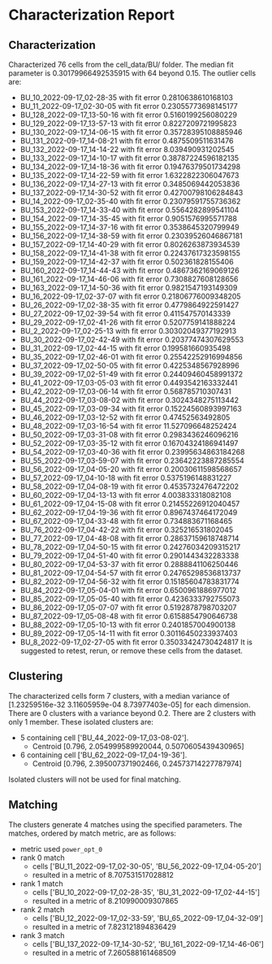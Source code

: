# Characterization Report

## Characterization

Characterized 76 cells from the cell_data/BU/ folder.
The median fit parameter is 0.30179966492535915 with 64 beyond 0.15.
The outlier cells are:

- BU_10_2022-09-17_02-28-35 with fit error 0.2810638610168103
- BU_11_2022-09-17_02-30-05 with fit error 0.23055773698145177
- BU_128_2022-09-17_13-50-16 with fit error 0.5160199256080229
- BU_129_2022-09-17_13-57-13 with fit error 0.8227209721995823
- BU_130_2022-09-17_14-06-15 with fit error 0.35728395108885946
- BU_131_2022-09-17_14-08-21 with fit error 0.4875509511631476
- BU_132_2022-09-17_14-14-22 with fit error 8.039490931202545
- BU_133_2022-09-17_14-10-17 with fit error 0.38787224596182135
- BU_134_2022-09-17_14-18-36 with fit error 0.19476379501734298
- BU_135_2022-09-17_14-22-59 with fit error 1.6322822306047673
- BU_136_2022-09-17_14-27-13 with fit error 0.3485069442053836
- BU_137_2022-09-17_14-30-52 with fit error 0.42700798106284843
- BU_14_2022-09-17_02-35-40 with fit error 0.23079591755736362
- BU_153_2022-09-17_14-33-40 with fit error 0.5564282899541104
- BU_154_2022-09-17_14-35-45 with fit error 0.9051576995571788
- BU_155_2022-09-17_14-37-16 with fit error 0.3538645320799949
- BU_156_2022-09-17_14-38-59 with fit error 0.23039526046867181
- BU_157_2022-09-17_14-40-29 with fit error 0.8026263873934539
- BU_158_2022-09-17_14-41-38 with fit error 0.22437617323598155
- BU_159_2022-09-17_14-42-37 with fit error 0.502361828155406
- BU_160_2022-09-17_14-44-43 with fit error 0.4867362169069126
- BU_161_2022-09-17_14-46-06 with fit error 0.7308827608128656
- BU_163_2022-09-17_14-50-36 with fit error 0.9821547193149309
- BU_16_2022-09-17_02-37-07 with fit error 0.21806776009348205
- BU_26_2022-09-17_02-38-35 with fit error 0.4779864922591427
- BU_27_2022-09-17_02-39-54 with fit error 0.411547570143339
- BU_29_2022-09-17_02-41-26 with fit error 0.5207759141888224
- BU_2_2022-09-17_02-25-13 with fit error 0.30302049377192913
- BU_30_2022-09-17_02-42-49 with fit error 0.20377474307629553
- BU_31_2022-09-17_02-44-15 with fit error 0.199581660935498
- BU_35_2022-09-17_02-46-01 with fit error 0.25542252916994856
- BU_37_2022-09-17_02-50-05 with fit error 0.4225348567928996
- BU_39_2022-09-17_02-51-49 with fit error 0.24409460458991372
- BU_41_2022-09-17_03-05-03 with fit error 0.4493542163332441
- BU_42_2022-09-17_03-06-14 with fit error 0.568785710307431
- BU_44_2022-09-17_03-08-02 with fit error 0.3024348275113442
- BU_45_2022-09-17_03-09-34 with fit error 0.15224560893997163
- BU_46_2022-09-17_03-12-52 with fit error 0.47452563492805
- BU_48_2022-09-17_03-16-54 with fit error 11.527096648252424
- BU_50_2022-09-17_03-31-08 with fit error 0.2983436246096216
- BU_52_2022-09-17_03-35-12 with fit error 0.16704324186941497
- BU_54_2022-09-17_03-40-36 with fit error 0.23995634863184268
- BU_55_2022-09-17_03-59-07 with fit error 0.23642223887285554
- BU_56_2022-09-17_04-05-20 with fit error 0.20030611598568657
- BU_57_2022-09-17_04-10-18 with fit error 0.5375196148831227
- BU_58_2022-09-17_04-08-19 with fit error 0.4535732476472202
- BU_60_2022-09-17_04-13-13 with fit error 4.003833318082108
- BU_61_2022-09-17_04-15-08 with fit error 0.21455226912040457
- BU_62_2022-09-17_04-19-36 with fit error 0.8967437464172049
- BU_67_2022-09-17_04-33-48 with fit error 0.734883671168465
- BU_76_2022-09-17_04-42-22 with fit error 0.325216531802045
- BU_77_2022-09-17_04-48-08 with fit error 0.28637159618748714
- BU_78_2022-09-17_04-50-15 with fit error 0.24276034209315217
- BU_79_2022-09-17_04-51-40 with fit error 0.2901443432283338
- BU_80_2022-09-17_04-53-37 with fit error 0.2888841106250446
- BU_81_2022-09-17_04-54-57 with fit error 0.24765298536813737
- BU_82_2022-09-17_04-56-32 with fit error 0.15185604783831774
- BU_84_2022-09-17_05-04-01 with fit error 0.6500961886977012
- BU_85_2022-09-17_05-05-40 with fit error 0.4236333792755073
- BU_86_2022-09-17_05-07-07 with fit error 0.5192878798703207
- BU_87_2022-09-17_05-08-48 with fit error 0.6158854790646738
- BU_88_2022-09-17_05-10-13 with fit error 0.2401857004900138
- BU_89_2022-09-17_05-14-11 with fit error 0.30116450233937403
- BU_8_2022-09-17_02-27-05 with fit error 0.35033424730424817
It is suggested to retest, rerun, or remove these cells from the dataset.

## Clustering

The characterized cells form 7 clusters, with a median variance of [1.23259516e-32 3.11605959e-04 8.73977403e-05] for each dimension.
There are 0 clusters with a variance beyond 0.2.
There are 2 clusters with only 1 member.
These isolated clusters are:

- 5 containing cell ['BU_44_2022-09-17_03-08-02'].
  - Centroid [0.796, 2.054999589920044, 0.5070605439430965]
- 6 containing cell ['BU_62_2022-09-17_04-19-36'].
  - Centroid [0.796, 2.395007371902466, 0.24573714227787974]

Isolated clusters will not be used for final matching.

## Matching

The clusters generate 4 matches using the specified parameters.
The matches, ordered by match metric, are as follows:

- metric used `power_opt_0`
- rank 0 match
  - cells ['BU_11_2022-09-17_02-30-05', 'BU_56_2022-09-17_04-05-20']
  - resulted in a metric of 8.707531517028812
- rank 1 match
  - cells ['BU_10_2022-09-17_02-28-35', 'BU_31_2022-09-17_02-44-15']
  - resulted in a metric of 8.210990009307865
- rank 2 match
  - cells ['BU_12_2022-09-17_02-33-59', 'BU_65_2022-09-17_04-32-09']
  - resulted in a metric of 7.823121894836429
- rank 3 match
  - cells ['BU_137_2022-09-17_14-30-52', 'BU_161_2022-09-17_14-46-06']
  - resulted in a metric of 7.260588161468509
